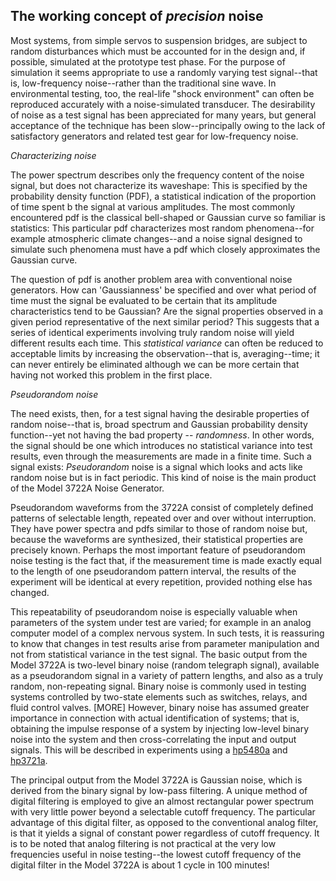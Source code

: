 ## The working concept of _precision_ noise

Most systems, from simple servos to suspension bridges, are subject to random disturbances which must be accounted for in the design and, if possible, simulated at the prototype test phase. For the purpose of simulation it seems appropriate to use a randomly varying test signal--that is, low-frequency noise--rather than the traditional sine wave. In environmental testing, too, the real-life "shock environment" can often be reproduced accurately with a noise-simulated transducer. The desirability of noise as a test signal has been appreciated for many years, but general acceptance of the technique has been slow--principally owing to the lack of satisfactory generators and related test gear for low-frequency noise.

_Characterizing noise_

The power spectrum describes only the frequency content of the noise signal, but does not characterize its waveshape: This is specified by the probability density function (PDF), a statistical indication of the proportion of time spent b the signal at various amplitudes. The most commonly encountered pdf is the classical bell-shaped or Gaussian curve so familiar is statistics: This particular pdf characterizes most random phenomena--for example atmospheric climate changes--and a noise signal designed to simulate such phenomena must have a pdf which closely approximates the Gaussian curve.

The question of pdf is another problem area with conventional noise generators. How can 'Gaussianness' be specified and over what period of time must the signal be evaluated to be certain that its amplitude characteristics tend to be Gaussian? Are the signal properties observed in a given period representative of the next similar period? This suggests that a series of identical experiments involving truly random noise will yield different results each time. This _statistical variance_ can often be reduced to acceptable limits by increasing the observation--that is, averaging--time; it can never entirely be eliminated although we can be more certain that having not worked this problem in the first place.

_Pseudorandom noise_

The need exists, then, for a test signal having the desirable properties of random noise--that is, broad spectrum and Gaussian probability density function--yet not having the bad property -- _randomness_. In other words, the signal should be one which introduces no statistical variance into test results, even through the measurements are made in a finite time. Such a signal exists: _Pseudorandom_ noise is a signal which looks and acts like random noise but is in fact periodic. This kind of noise is the main product of the Model 3722A Noise Generator.

Pseudorandom waveforms from the 3722A consist of completely defined patterns of selectable length, repeated over and over without interruption. They have power spectra and pdfs similar to those of random noise but, because the waveforms are synthesized, their statistical properties are precisely known. Perhaps the most important feature of pseudorandom noise testing is the fact that, if the measurement time is made exactly equal to the length of one pseudorandom pattern interval, the results of the experiment will be identical at every repetition, provided nothing else has changed.

This repeatability of pseudorandom noise is especially valuable when parameters of the system under test are varied; for example in an analog computer model of a complex nervous system. In such tests, it is reassuring to know that changes in test results arise from parameter manipulation and not from statistical variance in the test signal. The basic output from the Model 3722A is two-level binary noise (random telegraph signal), available as a pseudorandom signal in a variety of pattern lengths, and also as a truly random, non-repeating signal. Binary noise is commonly used in testing systems controlled by two-state elements such as switches, relays, and fluid control valves. [MORE] However, binary noise has assumed greater importance in connection with actual identification of systems; that is, obtaining the impulse response of a system by injecting low-level binary noise into the system and then cross-correlating the input and output signals. This will be described in experiments using a [hp5480a](https://github.com/cartheur/hp5480a) and [hp3721a](https://github.com/cartheur/hp3721a).

The principal output from the Model 3722A is Gaussian noise, which is derived from the binary signal by low-pass filtering. A unique method of digital filtering is employed to give an almost rectangular power spectrum with very little power beyond a selectable cutoff frequency. The particular advantage of this digital filter, as opposed to the conventional analog filter, is that it yields a signal of constant power regardless of cutoff frequency. It is to be noted that analog filtering is not practical at the very low frequencies useful in noise testing--the lowest cutoff frequency of the digital filter in the Model 3722A is about 1 cycle in 100 minutes!